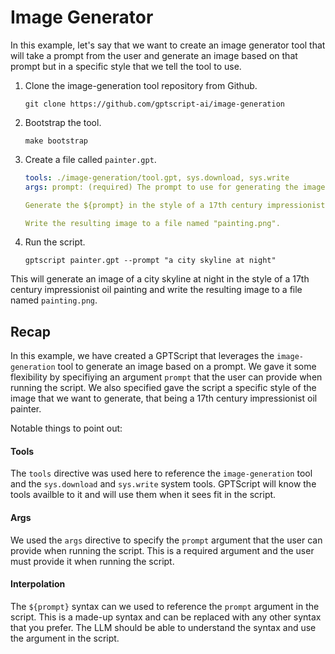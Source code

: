 # Image Generator

In this example, let's say that we want to create an image generator tool that will take a prompt from the user and generate an image based on that prompt but
in a specific style that we tell the tool to use.

1. Clone the image-generation tool repository from Github.

    ```shell
    git clone https://github.com/gptscript-ai/image-generation
    ```

2. Bootstrap the tool.

    ```shell
    make bootstrap
    ```

3. Create a file called `painter.gpt`.

    ```yaml
    tools: ./image-generation/tool.gpt, sys.download, sys.write
    args: prompt: (required) The prompt to use for generating the image.

    Generate the ${prompt} in the style of a 17th century impressionist oil painting.

    Write the resulting image to a file named "painting.png".
    ```

4. Run the script.

    ```shell
    gptscript painter.gpt --prompt "a city skyline at night"
    ```

This will generate an image of a city skyline at night in the style of a 17th century impressionist oil painting and write the resulting image to a file named `painting.png`.

## Recap
In this example, we have created a GPTScript that leverages the `image-generation` tool to generate an image based on a prompt. We gave it some flexibility by specifiying an argument `prompt` that the user can provide when running the script. We also specified gave the script a specific style of the image that we want to generate, that being a 17th century impressionist oil painter.

Notable things to point out:
#### Tools
The `tools` directive was used here to reference the `image-generation` tool and the `sys.download` and `sys.write` system tools. GPTScript will know the tools availble to it and will use them when it sees fit in the script.

#### Args
We used the `args` directive to specify the `prompt` argument that the user can provide when running the script. This is a required argument and the user must provide it when running the script.

#### Interpolation
The `${prompt}` syntax can we used to reference the `prompt` argument in the script. This is a made-up syntax and can be replaced with any other syntax that you prefer. The LLM should be able to understand the syntax and use the argument in the script.
